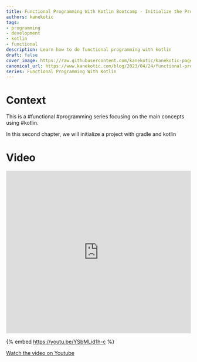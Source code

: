 ```yaml
---
title: Functional Programming With Kotlin Bootcamp - Initialize the Project
authors: kanekotic
tags:
- programming
- development
- kotlin
- functional
description: Learn how to do functional programming with kotlin
draft: false
cover_image: https://raw.githubusercontent.com/kanekotic/kanekotic-page/main/static/img/blog/fp-with-kotlin-gradle.png
canonical_url: https://www.kanekotic.com/blog/2023/04/24/functional-programming-with-kotlin-bootcamp-initialize-the-project
series: Functional Programming With Kotlin
---
```


# Context

This is a #functional #programming series focusing on the main concepts using #kotlin.

In this second chapter, we will initialize a project with gradle and kotlin

# Video

<iframe width="100%" height="444" src="https://www.youtube.com/embed/YSbMLid1h-c" title="YouTube video player" frameborder="0" allow="accelerometer; autoplay; clipboard-write; encrypted-media; gyroscope; picture-in-picture" allowfullscreen></iframe>

{% embed https://youtu.be/YSbMLid1h-c %}

[﻿Watch the video on Youtube](https://youtu.be/YSbMLid1h-c)